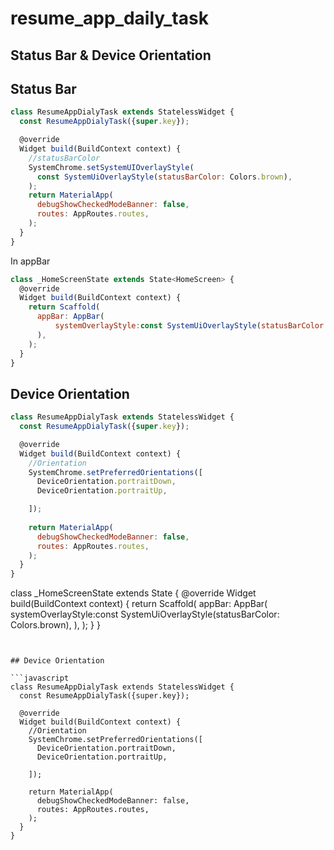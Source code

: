 # resume_app_daily_task



## Status Bar & Device Orientation



## Status Bar


```javascript
class ResumeAppDialyTask extends StatelessWidget {
  const ResumeAppDialyTask({super.key});

  @override
  Widget build(BuildContext context) {
    //statusBarColor
    SystemChrome.setSystemUIOverlayStyle(
      const SystemUiOverlayStyle(statusBarColor: Colors.brown),
    );
    return MaterialApp(
      debugShowCheckedModeBanner: false,
      routes: AppRoutes.routes,
    );
  }
}
```

In appBar



```javascript
class _HomeScreenState extends State<HomeScreen> {
  @override
  Widget build(BuildContext context) {
    return Scaffold(
      appBar: AppBar(
          systemOverlayStyle:const SystemUiOverlayStyle(statusBarColor: Colors.brown),
      ),
    );
  }
}
```
## Device Orientation

```javascript
class ResumeAppDialyTask extends StatelessWidget {
  const ResumeAppDialyTask({super.key});

  @override
  Widget build(BuildContext context) {
    //Orientation
    SystemChrome.setPreferredOrientations([
      DeviceOrientation.portraitDown,
      DeviceOrientation.portraitUp,

    ]);
  
    return MaterialApp(
      debugShowCheckedModeBanner: false,
      routes: AppRoutes.routes,
    );
  }
}
```


  
class _HomeScreenState extends State<HomeScreen> {
  @override
  Widget build(BuildContext context) {
    return Scaffold(
      appBar: AppBar(
          systemOverlayStyle:const SystemUiOverlayStyle(statusBarColor: Colors.brown),
      ),
    );
  }
}
```


## Device Orientation

```javascript
class ResumeAppDialyTask extends StatelessWidget {
  const ResumeAppDialyTask({super.key});

  @override
  Widget build(BuildContext context) {
    //Orientation
    SystemChrome.setPreferredOrientations([
      DeviceOrientation.portraitDown,
      DeviceOrientation.portraitUp,

    ]);
  
    return MaterialApp(
      debugShowCheckedModeBanner: false,
      routes: AppRoutes.routes,
    );
  }
}
```

